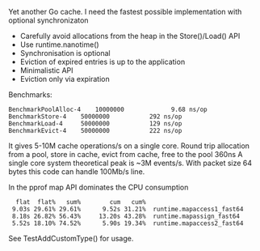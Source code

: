 Yet another Go cache. I need the fastest possible implementation with optional synchronizaton

* Carefully avoid allocations from the heap in the Store()/Load() API
* Use runtime.nanotime()
* Synchronisation is optional
* Eviction of expired entries is up to the application
* Minimalistic API
* Eviction only via expiration


Benchmarks:

	BenchmarkPoolAlloc-4   	10000000	         9.68 ns/op
	BenchmarkStore-4   	50000000	       292 ns/op
	BenchmarkLoad-4    	50000000	       129 ns/op
	BenchmarkEvict-4   	50000000	       222 ns/op

It gives 5-10M cache operations/s on a single core. Round trip allocation from a pool, store in cache, evict from cache, free to the pool 360ns
A single core system theoretical peak is ~3M events/s. With packet size 64 bytes this code can handle 100Mb/s line.

In the pprof map API dominates the CPU consumption

      flat  flat%   sum%        cum   cum%
     9.03s 29.61% 29.61%      9.52s 31.21%  runtime.mapaccess1_fast64
     8.18s 26.82% 56.43%     13.20s 43.28%  runtime.mapassign_fast64
     5.52s 18.10% 74.52%      5.90s 19.34%  runtime.mapaccess2_fast64

See TestAddCustomType() for usage.

